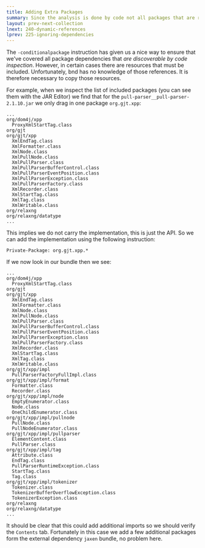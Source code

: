 ```yaml
---
title: Adding Extra Packages 
summary: Since the analysis is done by code not all packages that are required are found.
layout: prev-next-collection
lnext: 240-dynamic-references
lprev: 225-ignoring-dependencies
---
```


The `-conditionalpackage` instruction has given us a nice way to ensure that we've covered all package dependencies that _are discoverable by code inspection_. However, in certain cases there are resources that must be included. Unfortunately, bnd has no knowledge of those references. It is therefore necessary to copy those resources. 

For example, when we inspect the list of included packages (you can see them with the JAR Editor) we find that for the   `pull-parser__pull-parser-2.1.10.jar` we only drag in one package `org.gjt.xpp`:

	...
	org/dom4j/xpp
	  ProxyXmlStartTag.class
	org/gjt
	org/gjt/xpp
	  XmlEndTag.class
	  XmlFormatter.class
	  XmlNode.class
	  XmlPullNode.class
	  XmlPullParser.class
	  XmlPullParserBufferControl.class
	  XmlPullParserEventPosition.class
	  XmlPullParserException.class
	  XmlPullParserFactory.class
	  XmlRecorder.class
	  XmlStartTag.class
	  XmlTag.class
	  XmlWritable.class
	org/relaxng
	org/relaxng/datatype
	...

This implies we do not carry the implementation, this is just the API. So we can add the implementation using the following instruction:

	Private-Package: org.gjt.xpp.*

If we now look in our bundle then we see:

	...
	org/dom4j/xpp
	  ProxyXmlStartTag.class
	org/gjt
	org/gjt/xpp
	  XmlEndTag.class
	  XmlFormatter.class
	  XmlNode.class
	  XmlPullNode.class
	  XmlPullParser.class
	  XmlPullParserBufferControl.class
	  XmlPullParserEventPosition.class
	  XmlPullParserException.class
	  XmlPullParserFactory.class
	  XmlRecorder.class
	  XmlStartTag.class
	  XmlTag.class
	  XmlWritable.class
	org/gjt/xpp/impl
	  PullParserFactoryFullImpl.class
	org/gjt/xpp/impl/format
	  Formatter.class
	  Recorder.class
	org/gjt/xpp/impl/node
	  EmptyEnumerator.class
	  Node.class
	  OneChildEnumerator.class
	org/gjt/xpp/impl/pullnode
	  PullNode.class
	  PullNodeEnumerator.class
	org/gjt/xpp/impl/pullparser
	  ElementContent.class
	  PullParser.class
	org/gjt/xpp/impl/tag
	  Attribute.class
	  EndTag.class
	  PullParserRuntimeException.class
	  StartTag.class
	  Tag.class
	org/gjt/xpp/impl/tokenizer
	  Tokenizer.class
	  TokenizerBufferOverflowException.class
	  TokenizerException.class
	org/relaxng
	org/relaxng/datatype
	...

It should be clear that this could add additional imports so we should verify the `Contents` tab. Fortunately in this case we add a few additional packages form the external dependency `jaxen` bundle, no problem here.

[DOM4J]: http://jpm4j.org/#!/p/org.jdom/jdom
[JPM4J]: http://jpm4j.org/
[-conditionalpackage]: http://bnd.bndtools.org/instructions/conditionalpackage.html
[blog]: http://njbartlett.name/2014/05/26/static-linking.html
[133 Service Loader Mediator Specification]: http://blog.osgi.org/2013/02/javautilserviceloader-in-osgi.html
[semanticaly versioned]: http://bnd.bndtools.org/chapters/170-versioning.html 
[135.3 osgi.contract Namespace]: http://blog.osgi.org/2013/08/osgi-contracts-wonkish.html
[BSD style license]: http://dom4j.sourceforge.net/dom4j-1.6.1/license.html
[supernodes of small worlds]: https://en.wikipedia.org/wiki/Small-world_network
[OSGiSemVer]: https://www.osgi.org/wp-content/uploads/SemanticVersioning.pdf
[osgi.enroute.examples.wrapping.dom4j.adapter]: https://github.com/osgi/osgi.enroute.examples/osgi.enroute.examples.wrapping.dom4j.adapter